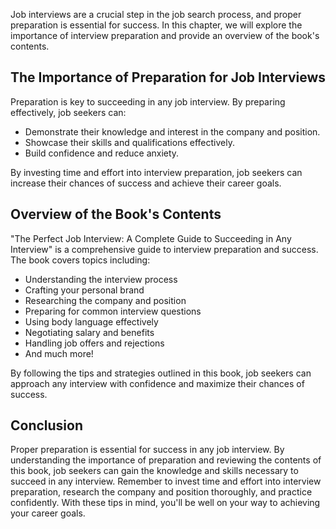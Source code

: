 
Job interviews are a crucial step in the job search process, and proper preparation is essential for success. In this chapter, we will explore the importance of interview preparation and provide an overview of the book's contents.

The Importance of Preparation for Job Interviews
------------------------------------------------

Preparation is key to succeeding in any job interview. By preparing effectively, job seekers can:

* Demonstrate their knowledge and interest in the company and position.
* Showcase their skills and qualifications effectively.
* Build confidence and reduce anxiety.

By investing time and effort into interview preparation, job seekers can increase their chances of success and achieve their career goals.

Overview of the Book's Contents
-------------------------------

"The Perfect Job Interview: A Complete Guide to Succeeding in Any Interview" is a comprehensive guide to interview preparation and success. The book covers topics including:

* Understanding the interview process
* Crafting your personal brand
* Researching the company and position
* Preparing for common interview questions
* Using body language effectively
* Negotiating salary and benefits
* Handling job offers and rejections
* And much more!

By following the tips and strategies outlined in this book, job seekers can approach any interview with confidence and maximize their chances of success.

Conclusion
----------

Proper preparation is essential for success in any job interview. By understanding the importance of preparation and reviewing the contents of this book, job seekers can gain the knowledge and skills necessary to succeed in any interview. Remember to invest time and effort into interview preparation, research the company and position thoroughly, and practice confidently. With these tips in mind, you'll be well on your way to achieving your career goals.
